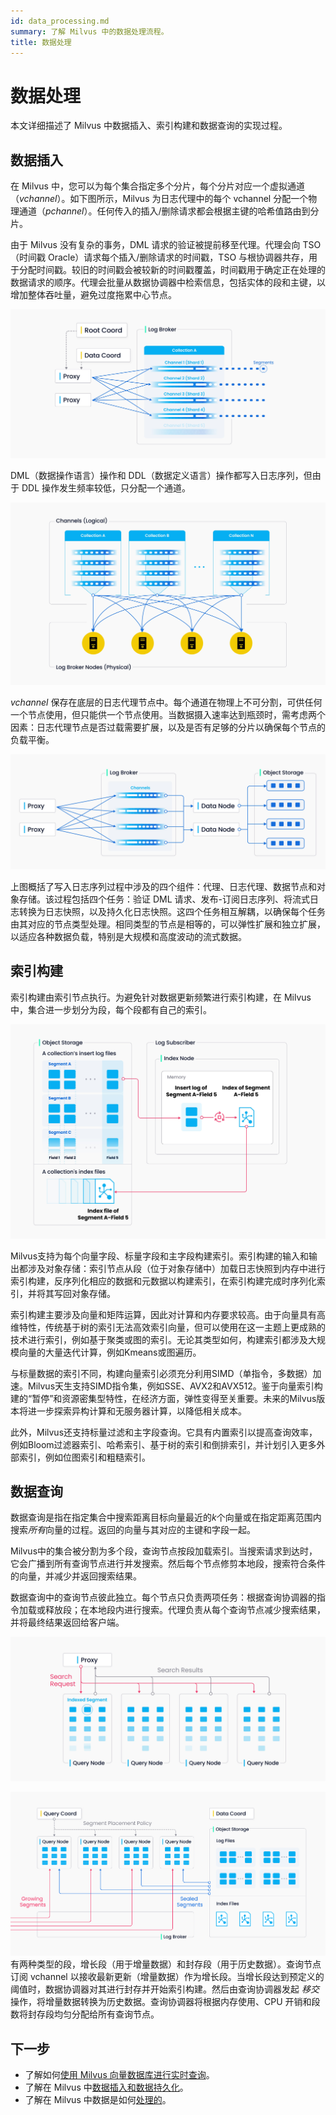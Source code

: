 ```yaml
---
id: data_processing.md
summary: 了解 Milvus 中的数据处理流程。
title: 数据处理
---
```


# 数据处理

本文详细描述了 Milvus 中数据插入、索引构建和数据查询的实现过程。

## 数据插入

在 Milvus 中，您可以为每个集合指定多个分片，每个分片对应一个虚拟通道（*vchannel*）。如下图所示，Milvus 为日志代理中的每个 vchannel 分配一个物理通道（*pchannel*）。任何传入的插入/删除请求都会根据主键的哈希值路由到分片。

由于 Milvus 没有复杂的事务，DML 请求的验证被提前移至代理。代理会向 TSO（时间戳 Oracle）请求每个插入/删除请求的时间戳，TSO 与根协调器共存，用于分配时间戳。较旧的时间戳会被较新的时间戳覆盖，时间戳用于确定正在处理的数据请求的顺序。代理会批量从数据协调器中检索信息，包括实体的段和主键，以增加整体吞吐量，避免过度拖累中心节点。

![通道 1](../../../../assets/channels_1.jpg "每个分片对应一个 vchannel。")

DML（数据操作语言）操作和 DDL（数据定义语言）操作都写入日志序列，但由于 DDL 操作发生频率较低，只分配一个通道。

![通道 2](../../../../assets/channels_2.jpg "日志代理节点。")

*vchannel* 保存在底层的日志代理节点中。每个通道在物理上不可分割，可供任何一个节点使用，但只能供一个节点使用。当数据摄入速率达到瓶颈时，需考虑两个因素：日志代理节点是否过载需要扩展，以及是否有足够的分片以确保每个节点的负载平衡。

![写入日志序列](../../../../assets/write_log_sequence.jpg "写入日志序列的过程。")

上图概括了写入日志序列过程中涉及的四个组件：代理、日志代理、数据节点和对象存储。该过程包括四个任务：验证 DML 请求、发布-订阅日志序列、将流式日志转换为日志快照，以及持久化日志快照。这四个任务相互解耦，以确保每个任务由其对应的节点类型处理。相同类型的节点是相等的，可以弹性扩展和独立扩展，以适应各种数据负载，特别是大规模和高度波动的流式数据。

## 索引构建

索引构建由索引节点执行。为避免针对数据更新频繁进行索引构建，在 Milvus 中，集合进一步划分为段，每个段都有自己的索引。

![索引构建](../../../../assets/index_building.jpg "Milvus 中的索引构建。")

Milvus支持为每个向量字段、标量字段和主字段构建索引。索引构建的输入和输出都涉及对象存储：索引节点从段（位于对象存储中）加载日志快照到内存中进行索引构建，反序列化相应的数据和元数据以构建索引，在索引构建完成时序列化索引，并将其写回对象存储。

索引构建主要涉及向量和矩阵运算，因此对计算和内存要求较高。由于向量具有高维特性，传统基于树的索引无法高效索引向量，但可以使用在这一主题上更成熟的技术进行索引，例如基于聚类或图的索引。无论其类型如何，构建索引都涉及大规模向量的大量迭代计算，例如Kmeans或图遍历。

与标量数据的索引不同，构建向量索引必须充分利用SIMD（单指令，多数据）加速。Milvus天生支持SIMD指令集，例如SSE、AVX2和AVX512。鉴于向量索引构建的“暂停”和资源密集型特性，在经济方面，弹性变得至关重要。未来的Milvus版本将进一步探索异构计算和无服务器计算，以降低相关成本。

此外，Milvus还支持标量过滤和主字段查询。它具有内置索引以提高查询效率，例如Bloom过滤器索引、哈希索引、基于树的索引和倒排索引，并计划引入更多外部索引，例如位图索引和粗糙索引。

## 数据查询

数据查询是指在指定集合中搜索距离目标向量最近的*k*个向量或在指定距离范围内搜索*所有*向量的过程。返回的向量与其对应的主键和字段一起。

Milvus中的集合被分割为多个段，查询节点按段加载索引。当搜索请求到达时，它会广播到所有查询节点进行并发搜索。然后每个节点修剪本地段，搜索符合条件的向量，并减少并返回搜索结果。

数据查询中的查询节点彼此独立。每个节点只负责两项任务：根据查询协调器的指令加载或释放段；在本地段内进行搜索。代理负责从每个查询节点减少搜索结果，并将最终结果返回给客户端。

![数据查询](../../../../assets/data_query.jpg "Milvus中的数据查询。")

![移交](../../../../assets/handoff.jpg "Milvus中的移交。")
有两种类型的段，增长段（用于增量数据）和封存段（用于历史数据）。查询节点订阅 vchannel 以接收最新更新（增量数据）作为增长段。当增长段达到预定义的阈值时，数据协调器对其进行封存并开始索引构建。然后由查询协调器发起 *移交* 操作，将增量数据转换为历史数据。查询协调器将根据内存使用、CPU 开销和段数将封存段均匀分配给所有查询节点。

## 下一步

- 了解如何[使用 Milvus 向量数据库进行实时查询](https://milvus.io/blog/deep-dive-5-real-time-query.md)。
- 了解在 Milvus 中[数据插入和数据持久化](https://milvus.io/blog/deep-dive-4-data-insertion-and-data-persistence.md)。
- 了解在 Milvus 中数据是如何[处理的](https://milvus.io/blog/deep-dive-3-data-processing.md)。
